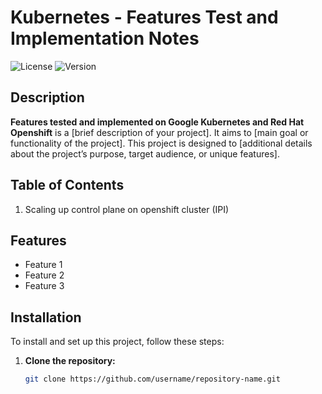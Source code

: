 # Kubernetes - Features Test and Implementation Notes

![License](https://img.shields.io/badge/license-MIT-blue.svg) ![Version](https://img.shields.io/badge/version-1.0.0-green.svg)

## Description

**Features tested and implemented on Google Kubernetes and Red Hat Openshift** is a [brief description of your project]. It aims to [main goal or functionality of the project]. This project is designed to [additional details about the project’s purpose, target audience, or unique features].

## Table of Contents

1. Scaling up control plane on openshift cluster (IPI)

## Features

- Feature 1
- Feature 2
- Feature 3

## Installation

To install and set up this project, follow these steps:

1. **Clone the repository:**
   ```sh
   git clone https://github.com/username/repository-name.git
